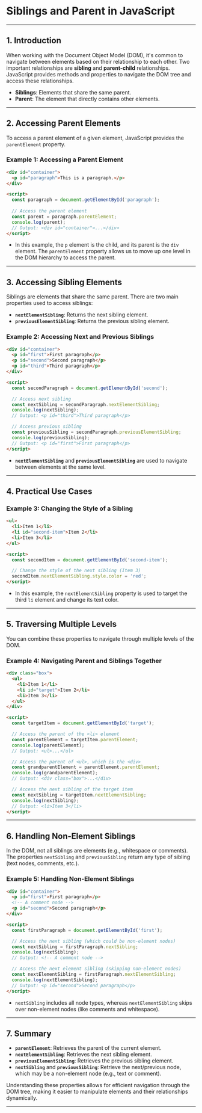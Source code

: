 # Siblings and Parent in JavaScript

---

## 1. Introduction

When working with the Document Object Model (DOM), it's common to navigate between elements based on their relationship to each other. Two important relationships are **sibling** and **parent-child** relationships. JavaScript provides methods and properties to navigate the DOM tree and access these relationships.

- **Siblings**: Elements that share the same parent.
- **Parent**: The element that directly contains other elements.

---

## 2. Accessing Parent Elements

To access a parent element of a given element, JavaScript provides the `parentElement` property.

### Example 1: Accessing a Parent Element

```html
<div id="container">
  <p id="paragraph">This is a paragraph.</p>
</div>

<script>
  const paragraph = document.getElementById('paragraph');
  
  // Access the parent element
  const parent = paragraph.parentElement;
  console.log(parent);  
  // Output: <div id="container">...</div>
</script>
```

- In this example, the `p` element is the child, and its parent is the `div` element. The `parentElement` property allows us to move up one level in the DOM hierarchy to access the parent.

---

## 3. Accessing Sibling Elements

Siblings are elements that share the same parent. There are two main properties used to access siblings:
- **`nextElementSibling`**: Returns the next sibling element.
- **`previousElementSibling`**: Returns the previous sibling element.

### Example 2: Accessing Next and Previous Siblings

```html
<div id="container">
  <p id="first">First paragraph</p>
  <p id="second">Second paragraph</p>
  <p id="third">Third paragraph</p>
</div>

<script>
  const secondParagraph = document.getElementById('second');

  // Access next sibling
  const nextSibling = secondParagraph.nextElementSibling;
  console.log(nextSibling);  
  // Output: <p id="third">Third paragraph</p>

  // Access previous sibling
  const previousSibling = secondParagraph.previousElementSibling;
  console.log(previousSibling);  
  // Output: <p id="first">First paragraph</p>
</script>
```

- **`nextElementSibling`** and **`previousElementSibling`** are used to navigate between elements at the same level.

---

## 4. Practical Use Cases

### Example 3: Changing the Style of a Sibling

```html
<ul>
  <li>Item 1</li>
  <li id="second-item">Item 2</li>
  <li>Item 3</li>
</ul>

<script>
  const secondItem = document.getElementById('second-item');

  // Change the style of the next sibling (Item 3)
  secondItem.nextElementSibling.style.color = 'red';
</script>
```

- In this example, the `nextElementSibling` property is used to target the third `li` element and change its text color.

---

## 5. Traversing Multiple Levels

You can combine these properties to navigate through multiple levels of the DOM.

### Example 4: Navigating Parent and Siblings Together

```html
<div class="box">
  <ul>
    <li>Item 1</li>
    <li id="target">Item 2</li>
    <li>Item 3</li>
  </ul>
</div>

<script>
  const targetItem = document.getElementById('target');

  // Access the parent of the <li> element
  const parentElement = targetItem.parentElement;
  console.log(parentElement);  
  // Output: <ul>...</ul>

  // Access the parent of <ul>, which is the <div>
  const grandparentElement = parentElement.parentElement;
  console.log(grandparentElement);  
  // Output: <div class="box">...</div>

  // Access the next sibling of the target item
  const nextSibling = targetItem.nextElementSibling;
  console.log(nextSibling);  
  // Output: <li>Item 3</li>
</script>
```

---

## 6. Handling Non-Element Siblings

In the DOM, not all siblings are elements (e.g., whitespace or comments). The properties `nextSibling` and `previousSibling` return any type of sibling (text nodes, comments, etc.).

### Example 5: Handling Non-Element Siblings

```html
<div id="container">
  <p id="first">First paragraph</p>
  <!-- A comment node -->
  <p id="second">Second paragraph</p>
</div>

<script>
  const firstParagraph = document.getElementById('first');

  // Access the next sibling (which could be non-element nodes)
  const nextSibling = firstParagraph.nextSibling;
  console.log(nextSibling);  
  // Output: <!-- A comment node -->

  // Access the next element sibling (skipping non-element nodes)
  const nextElementSibling = firstParagraph.nextElementSibling;
  console.log(nextElementSibling);  
  // Output: <p id="second">Second paragraph</p>
</script>
```

- `nextSibling` includes all node types, whereas `nextElementSibling` skips over non-element nodes (like comments and whitespace).

---

## 7. Summary

- **`parentElement`**: Retrieves the parent of the current element.
- **`nextElementSibling`**: Retrieves the next sibling element.
- **`previousElementSibling`**: Retrieves the previous sibling element.
- **`nextSibling`** and **`previousSibling`**: Retrieve the next/previous node, which may be a non-element node (e.g., text or comment).

Understanding these properties allows for efficient navigation through the DOM tree, making it easier to manipulate elements and their relationships dynamically.

---